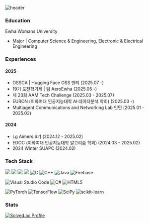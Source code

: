 
![header](https://capsule-render.vercel.app/api?type=transparent&text=ʎǝǝǝssןǝɥɔ&fontSize=60&fontColor=282829)

<!--
[![Typing SVG](https://readme-typing-svg.demolab.com?font=Inria+Sans&size=60&pause=2000&color=282829&center=true&vCenter=true&random=true&width=800&height=200&lines=%CA%8E%C7%9D%C7%9D%C7%9Dss%D7%9F%C7%9D%C9%A5%C9%94)](https://git.io/typing-svg)
-->

<!--
**chelsseeey/chelsseeey** is a ✨ _special_ ✨ repository because its `README.md` (this file) appears on your GitHub profile.

-->
<!-- ──────────────────────────────────────────────────────── -->
### Education
Ewha Womans University 
- Major | Computer Science & Engineering, Electronic & Electrical Engineering

### Experiences
#### 2025
- OSSCA | Hugging Face OSS 멘티 (2025.07 -)
- 19기 도전학기제 | 팀 AeroEwha (2025.05 -)
- 제 23회 AAM Tech Challenge (2025.03 - 2025.07)
- EURON (이화여대 인공지능대학 AI·데이터분석 학회) (2025.03 -)
- Multiagent Communications and Networking Lab 인턴 (2025.01 - 2025.02)

#### 2024
- Lg Aimers 6기 (2024.12 - 2025.02)
- EDOC (이화여대 인공지능대학 알고리즘 학회) (2024.03 - 2025.02)
- 2024 Winter SUAPC (2024.02)

### Tech Stack
<img src="https://img.shields.io/badge/Python-3776AB?style=for-the-badge&logo=Python&logoColor=white"> <img src="https://img.shields.io/badge/docker-%230db7ed.svg?style=for-the-badge&logo=docker&logoColor=white"> <img src="https://img.shields.io/badge/Flask-000000?style=for-the-badge&logo=Flask&logoColor=white"> <img src="https://img.shields.io/badge/JavaScript-F7DF1E?style=for-the-badge&logo=JavaScript&logoColor=white"> ![C](https://img.shields.io/badge/c-%2300599C.svg?style=for-the-badge&logo=c&logoColor=white) ![C++](https://img.shields.io/badge/c++-%2300599C.svg?style=for-the-badge&logo=c%2B%2B&logoColor=white) ![Java](https://img.shields.io/badge/java-%23ED8B00.svg?style=for-the-badge&logo=openjdk&logoColor=white) ![Firebase](https://img.shields.io/badge/firebase-%23039BE5.svg?style=for-the-badge&logo=firebase)

![Visual Studio Code](https://img.shields.io/badge/VSCode-0078d7.svg?style=for-the-badge&logo=visual-studio-code&logoColor=white) ![C#](https://img.shields.io/badge/c%23-%23239120.svg?style=for-the-badge&logo=csharp&logoColor=white) ![HTML5](https://img.shields.io/badge/html5-%23E34F26.svg?style=for-the-badge&logo=html5&logoColor=white)

![PyTorch](https://img.shields.io/badge/PyTorch-%23EE4C2C.svg?style=for-the-badge&logo=PyTorch&logoColor=white) ![TensorFlow](https://img.shields.io/badge/TensorFlow-%23FF6F00.svg?style=for-the-badge&logo=TensorFlow&logoColor=white) ![SciPy](https://img.shields.io/badge/SciPy-%230C55A5.svg?style=for-the-badge&logo=scipy&logoColor=%white) ![scikit-learn](https://img.shields.io/badge/scikit--learn-%23F7931E.svg?style=for-the-badge&logo=scikit-learn&logoColor=white)


### Stats
[![Solved.ac Profile](http://mazassumnida.wtf/api/v2/generate_badge?boj=stargirl03)](https://solved.ac/stargirl03/)

